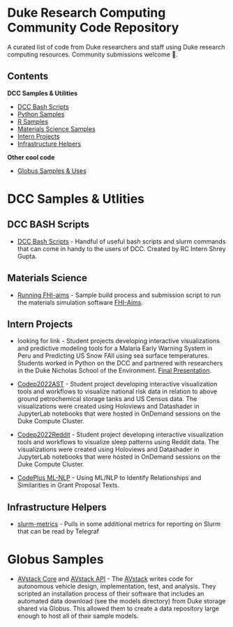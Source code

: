 # Duke Research Computing Community Code Repository

A curated list of code from Duke researchers and staff using Duke research computing resources. Community submissions welcome 💙.

## Contents

**DCC Samples & Utilities**
- [DCC Bash Scripts](#dcc-bash-scripts)
- [Python Samples](#python-samples)
- [R Samples](#r-samples)
- [Materials Science Samples](#materials-science)
- [Intern Projects](#intern-projects)
- [Infrastructure Helpers](#infrastructure-helpers)

**Other cool code**
- [Globus Samples & Uses](#globus-samples)


# DCC Samples & Utlities

## DCC BASH Scripts

- [DCC Bash Scripts](https://gitlab.oit.duke.edu/rescomp/dcc-bash-scripts) - Handful of useful bash scripts and slurm commands that can come in handy to the users of DCC. Created by RC Intern Shrey Gupta.

## Materials Science
- [Running FHI-aims](https://github.com/uthpalaherath/fhiaims-dcc) - Sample build process and submission script to run the materials simulation software [FHI-Aims](https://fhi-aims.org).


## Intern Projects

- looking for link - Student projects developing interactive visualizations and predictive modeling tools for a Malaria Early Warning System in Peru and Predicting US Snow FAll using sea surface temperatures. Students worked in Python on the DCC and partnered with researchers in the Duke Nicholas School of the Environment. [Final Presentation](https://www.youtube.com/watch?v=usYsK2Uqa18).

- [Codep2022AST](https://gitlab.oit.duke.edu/rescomp/codep2022AST) - Student project developing interactive visualization tools and workflows to visualize national risk data in relation to above ground petrochemical storage tanks and US Census data. The visualizations were created using Holoviews and Datashader in JupyterLab notebooks that were hosted in OnDemand sessions on the Duke Compute Cluster.

- [Codep2022Reddit](https://gitlab.oit.duke.edu/rescomp/codep2022Reddit) - Student project developing interactive visualization tools and workflows to visualize sleep patterns using Reddit data. The visualizations were created using Holoviews and Datashader in JupyterLab notebooks that were hosted in OnDemand sessions on the Duke Compute Cluster.

- [CodePlus ML-NLP](https://gitlab.oit.duke.edu/code-plus-ml-nlp/codeplus-final) - Using ML/NLP to Identify Relationships and Similarities in Grant Proposal Texts.

## Infrastructure Helpers

- [slurm-metrics](https://github.com/DukeRC/slurm-metrics) - Pulls in some additional metrics for reporting on Slurm that can be read by Telegraf

# Globus Samples

- [AVstack Core](https://github.com/avstack-lab/lib-avstack-core) and [AVstack API](https://github.com/avstack-lab/lib-avstack-core) - The [AVstack](https://www.avstack.org) writes code for autonomous vehicle design, implementation, test, and analysis. They scripted an installation process of their software that includes an automated data download (see the models directory) from Duke storage shared via Globus. This allowed them to create a data repository large enough to host all of their sample models. 
